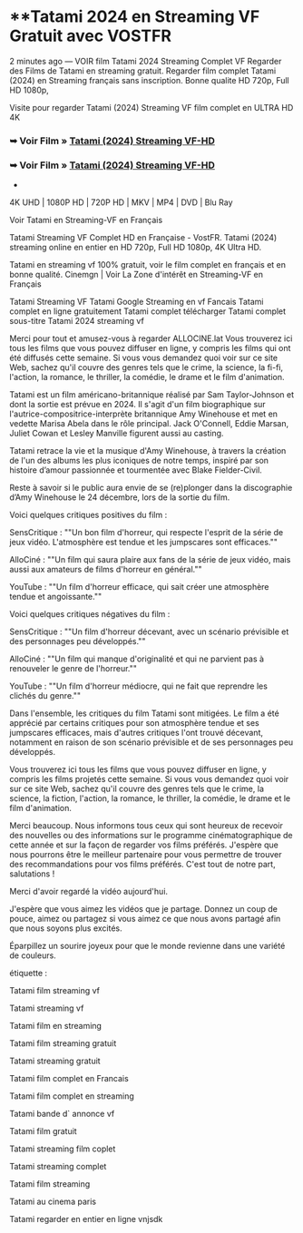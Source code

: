 #  **Tatami 2024 en Streaming VF Gratuit avec VOSTFR

2 minutes ago — VOIR film Tatami 2024 Streaming Complet VF Regarder des Films de Tatami en streaming gratuit. Regarder film complet Tatami (2024) en Streaming français sans inscription. Bonne qualite HD 720p, Full HD 1080p,

Visite pour regarder Tatami (2024) Streaming VF film complet en ULTRA HD 4K

### ➥ Voir Film » [Tatami (2024) Streaming VF-HD](https://dmovie.fun/fr/movie/1084066/tatamiend?gthb)

### ➥ Voir Film » [Tatami (2024) Streaming VF-HD](https://dmovie.fun/fr/movie/1084066/tatamiend?gthb)

+

4K UHD | 1080P HD | 720P HD | MKV | MP4 | DVD | Blu Ray

Voir Tatami en Streaming-VF en Français

Tatami Streaming VF Complet HD en Française - VostFR. Tatami (2024) streaming online en entier en HD 720p, Full HD 1080p, 4K Ultra HD.

Tatami en streaming vf 100% gratuit, voir le film complet en français et en bonne qualité. Cinemgn | Voir La Zone d'intérêt en Streaming-VF en Français

Tatami Streaming VF Tatami Google Streaming en vf Fancais Tatami complet en ligne gratuitement Tatami complet télécharger Tatami complet sous-titre Tatami 2024 streaming vf

Merci pour tout et amusez-vous à regarder ALLOCINE.lat Vous trouverez ici tous les films que vous pouvez diffuser en ligne, y compris les films qui ont été diffusés cette semaine. Si vous vous demandez quoi voir sur ce site Web, sachez qu'il couvre des genres tels que le crime, la science, la fi-fi, l'action, la romance, le thriller, la comédie, le drame et le film d'animation.

Tatami est un film américano-britannique réalisé par Sam Taylor-Johnson et dont la sortie est prévue en 2024. Il s'agit d'un film biographique sur l'autrice-compositrice-interprète britannique Amy Winehouse et met en vedette Marisa Abela dans le rôle principal. Jack O'Connell, Eddie Marsan, Juliet Cowan et Lesley Manville figurent aussi au casting.

Tatami retrace la vie et la musique d'Amy Winehouse, à travers la création de l'un des albums les plus iconiques de notre temps, inspiré par son histoire d’amour passionnée et tourmentée avec Blake Fielder-Civil.

Reste à savoir si le public aura envie de se (re)plonger dans la discographie d’Amy Winehouse le 24 décembre, lors de la sortie du film.

Voici quelques critiques positives du film :

SensCritique : ""Un bon film d'horreur, qui respecte l'esprit de la série de jeux vidéo. L'atmosphère est tendue et les jumpscares sont efficaces.""

AlloCiné : ""Un film qui saura plaire aux fans de la série de jeux vidéo, mais aussi aux amateurs de films d'horreur en général.""

YouTube : ""Un film d'horreur efficace, qui sait créer une atmosphère tendue et angoissante.""

Voici quelques critiques négatives du film :

SensCritique : ""Un film d'horreur décevant, avec un scénario prévisible et des personnages peu développés.""

AlloCiné : ""Un film qui manque d'originalité et qui ne parvient pas à renouveler le genre de l'horreur.""

YouTube : ""Un film d'horreur médiocre, qui ne fait que reprendre les clichés du genre.""

Dans l'ensemble, les critiques du film Tatami sont mitigées. Le film a été apprécié par certains critiques pour son atmosphère tendue et ses jumpscares efficaces, mais d'autres critiques l'ont trouvé décevant, notamment en raison de son scénario prévisible et de ses personnages peu développés.

Vous trouverez ici tous les films que vous pouvez diffuser en ligne, y compris les films projetés cette semaine. Si vous vous demandez quoi voir sur ce site Web, sachez qu'il couvre des genres tels que le crime, la science, la fiction, l'action, la romance, le thriller, la comédie, le drame et le film d'animation.

Merci beaucoup. Nous informons tous ceux qui sont heureux de recevoir des nouvelles ou des informations sur le programme cinématographique de cette année et sur la façon de regarder vos films préférés. J'espère que nous pourrons être le meilleur partenaire pour vous permettre de trouver des recommandations pour vos films préférés. C'est tout de notre part, salutations !

Merci d'avoir regardé la vidéo aujourd'hui.

J'espère que vous aimez les vidéos que je partage. Donnez un coup de pouce, aimez ou partagez si vous aimez ce que nous avons partagé afin que nous soyons plus excités.

Éparpillez un sourire joyeux pour que le monde revienne dans une variété de couleurs.

étiquette :

Tatami film streaming vf

Tatami streaming vf

Tatami film en streaming

Tatami film streaming gratuit

Tatami streaming gratuit

Tatami film complet en Francais

Tatami film complet en streaming

Tatami bande d` annonce vf

Tatami film gratuit

Tatami streaming film coplet

Tatami streaming complet

Tatami film streaming

Tatami au cinema paris

Tatami regarder en entier en ligne vnjsdk
